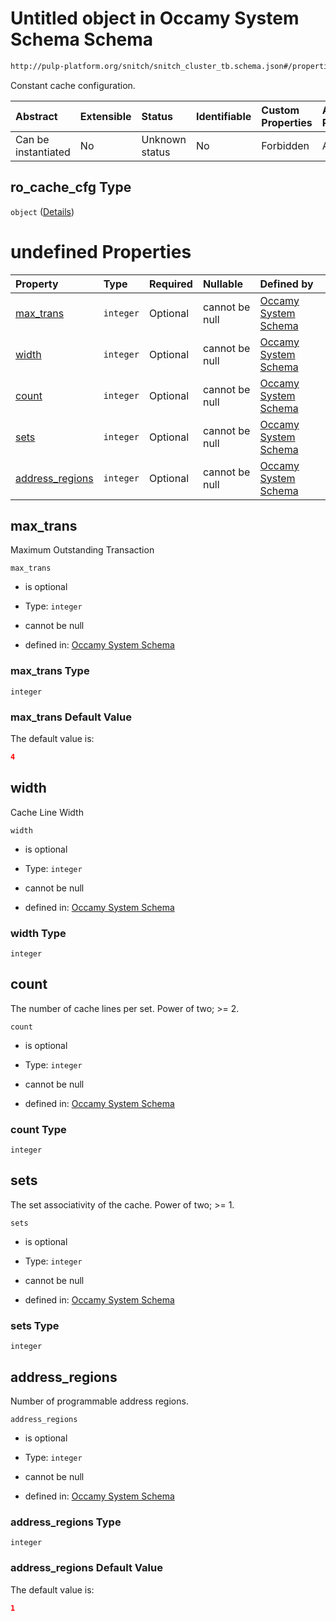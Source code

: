 # Untitled object in Occamy System Schema Schema

```txt
http://pulp-platform.org/snitch/snitch_cluster_tb.schema.json#/properties/s1_quadrant/properties/ro_cache_cfg
```

Constant cache configuration.

| Abstract            | Extensible | Status         | Identifiable | Custom Properties | Additional Properties | Access Restrictions | Defined In                                                       |
| :------------------ | :--------- | :------------- | :----------- | :---------------- | :-------------------- | :------------------ | :--------------------------------------------------------------- |
| Can be instantiated | No         | Unknown status | No           | Forbidden         | Allowed               | none                | [occamy.schema.json*](occamy.schema.json "open original schema") |

## ro_cache_cfg Type

`object` ([Details](occamy-properties-object-properties-ro_cache_cfg.md))

# undefined Properties

| Property                            | Type      | Required | Nullable       | Defined by                                                                                                                                                                                                                                        |
| :---------------------------------- | :-------- | :------- | :------------- | :------------------------------------------------------------------------------------------------------------------------------------------------------------------------------------------------------------------------------------------------ |
| [max_trans](#max_trans)             | `integer` | Optional | cannot be null | [Occamy System Schema](occamy-properties-object-properties-ro_cache_cfg-properties-max_trans.md "http://pulp-platform.org/snitch/snitch_cluster_tb.schema.json#/properties/s1_quadrant/properties/ro_cache_cfg/properties/max_trans")             |
| [width](#width)                     | `integer` | Optional | cannot be null | [Occamy System Schema](occamy-properties-object-properties-ro_cache_cfg-properties-width.md "http://pulp-platform.org/snitch/snitch_cluster_tb.schema.json#/properties/s1_quadrant/properties/ro_cache_cfg/properties/width")                     |
| [count](#count)                     | `integer` | Optional | cannot be null | [Occamy System Schema](occamy-properties-object-properties-ro_cache_cfg-properties-count.md "http://pulp-platform.org/snitch/snitch_cluster_tb.schema.json#/properties/s1_quadrant/properties/ro_cache_cfg/properties/count")                     |
| [sets](#sets)                       | `integer` | Optional | cannot be null | [Occamy System Schema](occamy-properties-object-properties-ro_cache_cfg-properties-sets.md "http://pulp-platform.org/snitch/snitch_cluster_tb.schema.json#/properties/s1_quadrant/properties/ro_cache_cfg/properties/sets")                       |
| [address_regions](#address_regions) | `integer` | Optional | cannot be null | [Occamy System Schema](occamy-properties-object-properties-ro_cache_cfg-properties-address_regions.md "http://pulp-platform.org/snitch/snitch_cluster_tb.schema.json#/properties/s1_quadrant/properties/ro_cache_cfg/properties/address_regions") |

## max_trans

Maximum Outstanding Transaction

`max_trans`

*   is optional

*   Type: `integer`

*   cannot be null

*   defined in: [Occamy System Schema](occamy-properties-object-properties-ro_cache_cfg-properties-max_trans.md "http://pulp-platform.org/snitch/snitch_cluster_tb.schema.json#/properties/s1\_quadrant/properties/ro_cache_cfg/properties/max_trans")

### max_trans Type

`integer`

### max_trans Default Value

The default value is:

```json
4
```

## width

Cache Line Width

`width`

*   is optional

*   Type: `integer`

*   cannot be null

*   defined in: [Occamy System Schema](occamy-properties-object-properties-ro_cache_cfg-properties-width.md "http://pulp-platform.org/snitch/snitch_cluster_tb.schema.json#/properties/s1\_quadrant/properties/ro_cache_cfg/properties/width")

### width Type

`integer`

## count

The number of cache lines per set. Power of two; >= 2.

`count`

*   is optional

*   Type: `integer`

*   cannot be null

*   defined in: [Occamy System Schema](occamy-properties-object-properties-ro_cache_cfg-properties-count.md "http://pulp-platform.org/snitch/snitch_cluster_tb.schema.json#/properties/s1\_quadrant/properties/ro_cache_cfg/properties/count")

### count Type

`integer`

## sets

The set associativity of the cache. Power of two; >= 1.

`sets`

*   is optional

*   Type: `integer`

*   cannot be null

*   defined in: [Occamy System Schema](occamy-properties-object-properties-ro_cache_cfg-properties-sets.md "http://pulp-platform.org/snitch/snitch_cluster_tb.schema.json#/properties/s1\_quadrant/properties/ro_cache_cfg/properties/sets")

### sets Type

`integer`

## address_regions

Number of programmable address regions.

`address_regions`

*   is optional

*   Type: `integer`

*   cannot be null

*   defined in: [Occamy System Schema](occamy-properties-object-properties-ro_cache_cfg-properties-address_regions.md "http://pulp-platform.org/snitch/snitch_cluster_tb.schema.json#/properties/s1\_quadrant/properties/ro_cache_cfg/properties/address_regions")

### address_regions Type

`integer`

### address_regions Default Value

The default value is:

```json
1
```
